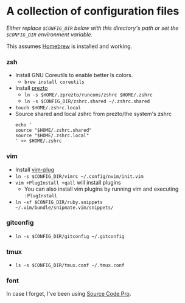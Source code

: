 # A collection of configuration files

*Either replace `$CONFIG_DIR` below with this directory's path or set the 
  `$CONFIG_DIR` environment variable.*

This assumes [Homebrew](https://brew.sh) is installed and working.

### zsh
* Install GNU Coreutils to enable better ls colors.
  * `brew install coreutils`
* Install [prezto](https://github.com/sorin-ionescu/prezto#installation)
  * `ln -s $HOME/.zprezto/runcoms/zshrc $HOME/.zshrc`
  * `ln -s $CONFIG_DIR/zshrc.shared ~/.zshrc.shared`
* `touch $HOME/.zshrc.local`
* Source shared and local zshrc from prezto/the system's zshrc
  ```
  echo '
  source "$HOME/.zshrc.shared"
  source "$HOME/.zshrc.local"
  ' >> $HOME/.zshrc
  ```


### vim
* Install [vim-plug](https://github.com/junegunn/vim-plug)
* `ln -s $CONFIG_DIR/vimrc ~/.config/nvim/init.vim`
* `vim +PlugInstall +qall` will install plugins
  * You can also install vim plugins by running vim and executing `:PlugInstall`
* `ln -sf $CONFIG_DIR/ruby.snippets ~/.vim/bundle/snipmate.vim/snippets/`


### gitconfig
* `ln -s $CONFIG_DIR/gitconfig ~/.gitconfig`


### tmux
* `ls -s $CONFIG_DIR/tmux.conf ~/.tmux.conf`

### font

In case I forget, I've been using [Source Code Pro](https://github.com/adobe-fonts/source-code-pro).
